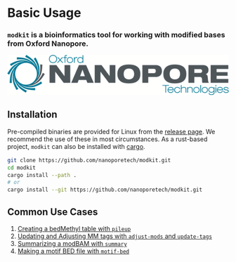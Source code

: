 # Basic Usage

### `modkit` is a bioinformatics tool for working with modified bases from Oxford Nanopore.

![ONT_logo](./images/ONT_logo_590x106.png)

## Installation

Pre-compiled binaries are provided for Linux from the [release
page](https://github.com/nanoporetech/modkit/releases). We recommend the use of these in
most circumstances. As a rust-based project, `modkit` can also be installed with 
[cargo](https://www.rust-lang.org/learn/get-started).
```bash
git clone https://github.com/nanoporetech/modkit.git
cd modkit
cargo install --path .
# or
cargo install --git https://github.com/nanoporetech/modkit.git
```

## Common Use Cases
1. [Creating a bedMethyl table with `pileup`](./intro_bedmethyl.md)
1. [Updating and Adjusting MM tags with `adjust-mods` and `update-tags`](./intro_adjust.md)
1. [Summarizing a modBAM with `summary`](./intro_summary.md)
1. [Making a motif BED file with `motif-bed`](./intro_motif_bed.md)

